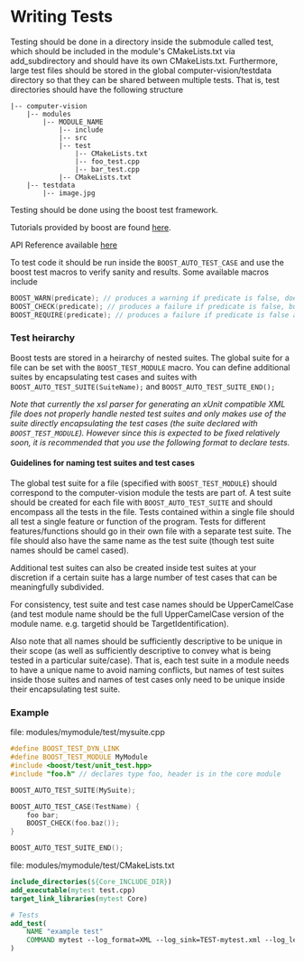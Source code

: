 # Writing Tests

Testing should be done in a directory inside the submodule called test, which should be included in the module's CMakeLists.txt via add_subdirectory and should have its own CMakeLists.txt.
Furthermore, large test files should be stored in the global computer-vision/testdata directory so that they can be shared between multiple tests.
That is, test directories should have the following structure
```
|-- computer-vision
    |-- modules
        |-- MODULE_NAME
            |-- include
            |-- src
            |-- test
                |-- CMakeLists.txt
                |-- foo_test.cpp
                |-- bar_test.cpp
            |-- CMakeLists.txt
    |-- testdata
        |-- image.jpg
```

Testing should be done using the boost test framework.

Tutorials provided by boost are found [here](http://www.boost.org/doc/libs/1_60_0/libs/test/doc/html/boost_test/practical_usage_recommendations/tutorials.html).

API Reference available [here](http://www.boost.org/doc/libs/1_60_0/libs/test/doc/html/boost_test/utf_reference.html)

To test code it should be run inside the `BOOST_AUTO_TEST_CASE` and use the boost test macros to verify sanity and results.
Some available macros include
```cpp
BOOST_WARN(predicate); // produces a warning if predicate is false, does not cause failures
BOOST_CHECK(predicate); // produces a failure if predicate is false, but continues testing
BOOST_REQUIRE(predicate); // produces a failure if predicate is false and aborts test suite.
```

### Test heirarchy
Boost tests are stored in a heirarchy of nested suites.
The global suite for a file can be set with the `BOOST_TEST_MODULE` macro.
You can define additional suites by encapsulating test cases and suites with `BOOST_AUTO_TEST_SUITE(SuiteName);` and `BOOST_AUTO_TEST_SUITE_END();`

*Note that currently the xsl parser for generating an xUnit compatible XML file does not properly handle nested test suites and only makes use of the suite directly encapsulating the test cases (the suite declared with `BOOST_TEST_MODULE`).
However since this is expected to be fixed relatively soon, it is recommended that you use the following format to declare tests.*

#### Guidelines for naming test suites and test cases
The global test suite for a file (specified with `BOOST_TEST_MODULE`) should correspond to the computer-vision module the tests are part of.
A test suite should be created for each file with `BOOST_AUTO_TEST_SUITE` and should encompass all the tests in the file. Tests contained within a single file should all test a single feature or function of the program. Tests for different features/functions should go in their own file with a separate test suite. The file should also have the same name as the test suite (though test suite names should be camel cased).

Additional test suites can also be created inside test suites at your discretion if a certain suite has a large number of test cases that can be meaningfully subdivided.

For consistency, test suite and test case names should be UpperCamelCase (and test module name should be the full UpperCamelCase version of the module name. e.g. targetid should be TargetIdentification).

Also note that all names should be sufficiently descriptive to be unique in their scope (as well as sufficiently descriptive to convey what is being tested in a particular suite/case). That is, each test suite in a module needs to have a unique name to avoid naming conflicts, but names of test suites inside those suites and names of test cases only need to be unique inside their encapsulating test suite.

### Example
file: modules/mymodule/test/mysuite.cpp
```cpp
#define BOOST_TEST_DYN_LINK
#define BOOST_TEST_MODULE MyModule
#include <boost/test/unit_test.hpp>
#include "foo.h" // declares type foo, header is in the core module

BOOST_AUTO_TEST_SUITE(MySuite);

BOOST_AUTO_TEST_CASE(TestName) {
    foo bar;
    BOOST_CHECK(foo.baz());
}

BOOST_AUTO_TEST_SUITE_END();
```

file: modules/mymodule/test/CMakeLists.txt
```cmake
include_directories(${Core_INCLUDE_DIR})
add_executable(mytest test.cpp)
target_link_libraries(mytest Core)

# Tests
add_test(
    NAME "example test"
    COMMAND mytest --log_format=XML --log_sink=TEST-mytest.xml --log_level=all --report_level=no
)
```
